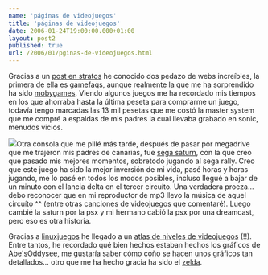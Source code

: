 ```yaml
---
name: 'páginas de videojuegos'
title: 'páginas de videojuegos'
date: 2006-01-24T19:00:00.000+01:00
layout: post2
published: true
url: /2006/01/pginas-de-videojuegos.html
---
```


Gracias a un [post en stratos](http://www.stratos-ad.com/forums/index.php?act=ST&f=7&t=6006&st=0&#entry69078) he conocido dos pedazo de webs increíbles, la primera de ella es [gamefaqs](http://www.gamefaqs.com/), aunque realmente la que me ha sorprendido ha sido [mobygames](http://www.mobygames.com/home). Viendo algunos juegos me ha recordado mis tiempos en los que ahorraba hasta la última peseta para comprarme un juego, todavía tengo marcadas las 13 mil pesetas que me costó la master system que me compré a espaldas de mis padres la cual llevaba grabado en sonic, menudos vicios.  
  
[![](http://www.mobygames.com/images/covers/small/1041661118-00.jpg)](http://www.mobygames.com/images/covers/small/1041661118-00.jpg)Otra consola que me pillé más tarde, después de pasar por megadrive que me trajeron mis padres de canarias, fue [sega saturn](http://www.mobygames.com/browse/games/saturn/), con la que creo que pasado mis mejores momentos, sobretodo jugando al sega rally. Creo que este juego ha sido la mejor inversión de mi vida, pasé horas y horas jugando, me lo pasé en todos los modos posibles, incluso llegué a bajar de un minuto con el lancia delta en el tercer circuíto. Una verdadera proeza... debo reconocer que en mi reproductor de mp3 llevo la música de aquel circuíto ^^ (entre otras canciones de videojuegos que comentaré). Luego cambié la saturn por la psx y mi hermano cabió la psx por una dreamcast, pero eso es otra historia.  
  
  
  
Gracias a [linuxjuegos](http://www.linuxjuegos.com/) he llegado a un [atlas de niveles de videojuegos](http://www.vgmaps.com/) (!!). Entre tantos, he recordado qué bien hechos estaban hechos los gráficos de [Abe'sOddysee](http://www.vgmaps.com/Atlas/PSX/Oddworld-Abe'sOddysee-Scrabania-Trial1.png), me gustaría saber cómo coño se hacen unos gráficos tan detallados... otro que me ha hecho gracia ha sido el [zelda](http://www.vgmaps.com/Atlas/GB-GBC/LegendOfZelda-Link'sAwakeningDX-FaceShrine.png).